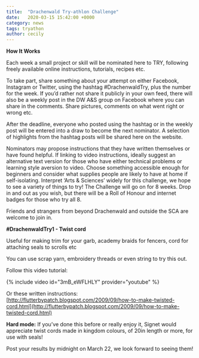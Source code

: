 ```yaml
---
title:  "Drachenwald Try-athlon Challenge"
date:   2020-03-15 15:42:00 +0000
category: news 
tags: tryathon
author: cecily
---
```


**How It Works**

Each week a small project or skill will be nominated here to TRY, following freely available online instructions, tutorials, recipes etc.

To take part, share something about your attempt on either Facebook, Instagram or Twitter, using the hashtag #DrachenwaldTry, plus the number for the week. If you’d rather not share it publicly in your own feed, there will also be a weekly post in the DW A&S group on Facebook where you can share in the comments. Share pictures, comments on what went right or wrong etc.

After the deadline, everyone who posted using the hashtag or in the weekly post will be entered into a draw to become the next nominator. A selection of highlights from the hashtag posts will be shared here on the website.

Nominators may propose instructions that they have written themselves or have found helpful. If linking to video instructions, ideally suggest an alternative text version for those who have either technical problems or learning style aversion to video. Choose something accessible enough for beginners and consider what supplies people are likely to have at home if self-isolating. Interpret ‘Arts & Sciences’ widely for this challenge, we hope to see a variety of things to try!
The Challenge will go on for 8 weeks. Drop in and out as you wish, but there will be a Roll of Honour and internet badges for those who try all 8.

Friends and strangers from beyond Drachenwald and outside the SCA are welcome to join in.

**#DrachenwaldTry1 - Twist cord**

Useful for making trim for your garb, academy braids for fencers, cord for attaching seals to scrolls etc

You can use scrap yarn, embroidery threads or even string to try this out.

Follow this video tutorial: 

{% include video id="3mB_eWFLHLY" provider="youtube" %}


Or these written instructions: [http://flutterbypatch.blogspot.com/2009/09/how-to-make-twisted-cord.html](http://flutterbypatch.blogspot.com/2009/09/how-to-make-twisted-cord.html)

**Hard mode:** If you’ve done this before or really enjoy it, Signet would appreciate twist cords made in kingdom colours, of 20in length or more, for use with seals!

Post your results by midnight on March 22, we look forward to seeing them!


